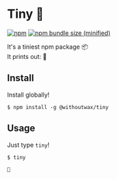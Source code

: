 # Tiny 🐁

[![npm](https://img.shields.io/npm/v/@withoutwax/tiny.svg)](https://github.com/withoutwax/tiny)
[![npm bundle size (minified)](https://img.shields.io/bundlephobia/min/@withoutwax/tiny.svg)](https://github.com/withoutwax/tiny)

It's a tiniest npm package 📦   
It prints out: 🐁

## Install
Install globally!
```
$ npm install -g @withoutwax/tiny
```

## Usage
Just type ```tiny```!
```
$ tiny

🐁
```